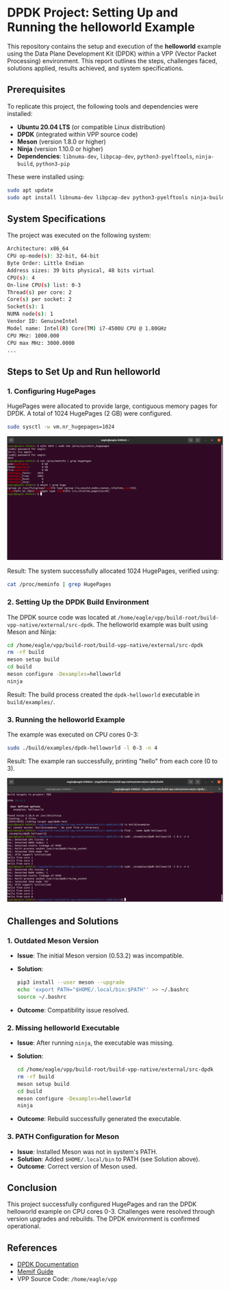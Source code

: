 # DPDK Project: Setting Up and Running the helloworld Example

This repository contains the setup and execution of the **helloworld** example using the Data Plane Development Kit (DPDK) within a VPP (Vector Packet Processing) environment. This report outlines the steps, challenges faced, solutions applied, results achieved, and system specifications.

## Prerequisites

To replicate this project, the following tools and dependencies were installed:

* **Ubuntu 20.04 LTS** (or compatible Linux distribution)
* **DPDK** (integrated within VPP source code)
* **Meson** (version 1.8.0 or higher)
* **Ninja** (version 1.10.0 or higher)
* **Dependencies**: `libnuma-dev`, `libpcap-dev`, `python3-pyelftools`, `ninja-build`, `python3-pip`

These were installed using:

```bash
sudo apt update
sudo apt install libnuma-dev libpcap-dev python3-pyelftools ninja-build python3-pip
```

## System Specifications

The project was executed on the following system:

```bash
Architecture: x86_64
CPU op-mode(s): 32-bit, 64-bit
Byte Order: Little Endian
Address sizes: 39 bits physical, 48 bits virtual
CPU(s): 4
On-line CPU(s) list: 0-3
Thread(s) per core: 2
Core(s) per socket: 2
Socket(s): 1
NUMA node(s): 1
Vendor ID: GenuineIntel
Model name: Intel(R) Core(TM) i7-4500U CPU @ 1.80GHz
CPU MHz: 1000.000
CPU max MHz: 3000.0000
...
```

## Steps to Set Up and Run helloworld

### 1. Configuring HugePages

HugePages were allocated to provide large, contiguous memory pages for DPDK. A total of 1024 HugePages (2 GB) were configured.

```bash
sudo sysctl -w vm.nr_hugepages=1024
```
![](screenshots/HugePages.png)

Result: The system successfully allocated 1024 HugePages, verified using:

```bash
cat /proc/meminfo | grep HugePages
```

### 2. Setting Up the DPDK Build Environment

The DPDK source code was located at `/home/eagle/vpp/build-root/build-vpp-native/external/src-dpdk`. The helloworld example was built using Meson and Ninja:

```bash
cd /home/eagle/vpp/build-root/build-vpp-native/external/src-dpdk
rm -rf build
meson setup build
cd build
meson configure -Dexamples=helloworld
ninja
```

Result: The build process created the `dpdk-helloworld` executable in `build/examples/`.

### 3. Running the helloworld Example

The example was executed on CPU cores 0-3:

```bash
sudo ./build/examples/dpdk-helloworld -l 0-3 -n 4
```

Result: The example ran successfully, printing "hello" from each core (0 to 3).

![](screenshots/helloworld.png)

## Challenges and Solutions

### 1. Outdated Meson Version

* **Issue**: The initial Meson version (0.53.2) was incompatible.
* **Solution**:

  ```bash
  pip3 install --user meson --upgrade
  echo 'export PATH="$HOME/.local/bin:$PATH"' >> ~/.bashrc
  source ~/.bashrc
  ```
* **Outcome**: Compatibility issue resolved.

### 2. Missing helloworld Executable

* **Issue**: After running `ninja`, the executable was missing.
* **Solution**:

  ```bash
  cd /home/eagle/vpp/build-root/build-vpp-native/external/src-dpdk
  rm -rf build
  meson setup build
  cd build
  meson configure -Dexamples=helloworld
  ninja
  ```
* **Outcome**: Rebuild successfully generated the executable.

### 3. PATH Configuration for Meson

* **Issue**: Installed Meson was not in system's PATH.
* **Solution**: Added `$HOME/.local/bin` to PATH (see Solution above).
* **Outcome**: Correct version of Meson used.

## Conclusion

This project successfully configured HugePages and ran the DPDK helloworld example on CPU cores 0-3. Challenges were resolved through version upgrades and rebuilds. The DPDK environment is confirmed operational.

## References

* [DPDK Documentation](https://doc.dpdk.org)
* [Memif Guide](https://doc.dpdk.org/guides/nics/memif.html)
* VPP Source Code: `/home/eagle/vpp`
